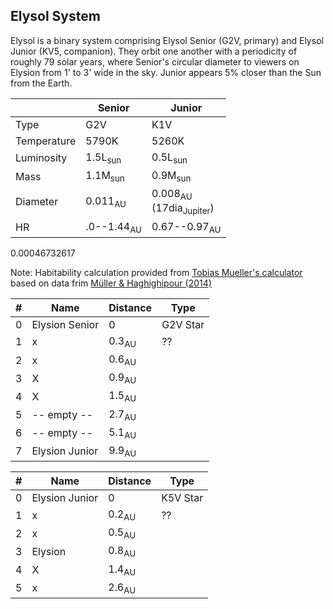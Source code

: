 ## Elysol System

Elysol is a binary system comprising Elysol Senior (G2V, primary) and Elysol Junior (KV5, companion). They orbit one another with a periodicity of roughly 79 solar years, where Senior's circular diameter to viewers on Elysion from 1' to 3' wide in the sky. Junior appears 5% closer than the Sun from the Earth.


| | Senior | Junior |
| ---         | --- | --- |
| Type        |  G2V                  | K1V  |
| Temperature |  5790K                | 5260K  |
| Luminosity  |  1.5L<sub>sun</sub>   | 0.5L<sub>sun</sub>  |
| Mass        |  1.1M<sub>sun</sub>   |  0.9M<sub>sun</sub>  |
| Diameter    | 0.011<sub>AU</sub>    |   0.008<sub>AU</sub><br>(17dia<sub>Jupiter</sub>) |
| HR          | .0--1.44<sub>AU</sub> |  0.67--0.97<sub>AU</sub> |

<!-- [Elysion System with Habitability Zones](/images/elysion-system.png) -->

0.00046732617


<!-- | Star | Type | Temperature | Luminosity | Mass | Diameter| HZ |
<!-- | --- | --- | --- | --- | --- | --- | --- |
| Senior | G2V | 5790K | 1.5L<sub>sun</sub> | 1.1M<sub>sun</sub>  | 0.011<sub>AU</sub> | 1.0&ndash;1.44<sub>AU</sub> |
| Junior | K1V | 5260K | 0.5L<sub>sun</sub> | 0.9M<sub>sun</sub>  | 0.008<sub>AU</sub> | 0.67&ndash;0.97<sub>AU</sub> | -->

<!--
| Semimajor Axis | Eccentricity | Closest | Furthest |
| --- | --- | --- | --- |
| 17.57 AU | 0.5179 | 8.4<sub>AU</sub> | 27.0<sub>AU</sub> | -->

Note: Habitability calculation provided from [Tobias Mueller's calculator](http://astro.twam.info/hz/) based on data frim [Müller & Haghighipour (2014)](http://dx.doi.org/10.1088/0004-637X/782/1/26)

<!-- [Elysion System with Habitability Zones](/images/from-elysion.jpg) -->

| # | Name | Distance | Type |
| --- | --- | --- | --- |
| 0 | Elysion Senior  | 0 | G2V Star |
| 1 | x | 0.3<sub>AU</sub> | ?? |
| 2 | x | 0.6<sub>AU</sub>  |   |   |
| 3 | X | 0.9<sub>AU</sub>  |   |   |
| 4 | X | 1.5<sub>AU</sub>  |   |   |
| 5 | -- empty -- | 2.7<sub>AU</sub>  |   |   |
| 6 | -- empty -- | 5.1<sub>AU</sub>  |   |   |
| 7 | Elysion Junior | 9.9<sub>AU</sub>  |   |   |

| # | Name | Distance | Type |
| --- | --- | --- | --- |
| 0 | Elysion Junior  | 0 | K5V Star |
| 1 | x | 0.2<sub>AU</sub> | ?? |
| 2 | x | 0.5<sub>AU</sub>  |   |   |
| 3 | Elysion | 0.8<sub>AU</sub>  |   |   |
| 4 | X | 1.4<sub>AU</sub>  |   |   |
| 5 | x | 2.6<sub>AU</sub>  |   |   |
